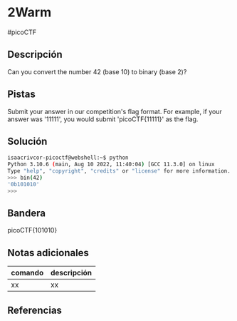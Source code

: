 # 2Warm
#picoCTF 
## Descripción
Can you convert the number 42 (base 10) to binary (base 2)?

## Pistas 
Submit your answer in our competition's flag format. For example, if your answer was '11111', you would submit 'picoCTF{11111}' as the flag.

## Solución
```bash
isaacrivcor-picoctf@webshell:~$ python
Python 3.10.6 (main, Aug 10 2022, 11:40:04) [GCC 11.3.0] on linux
Type "help", "copyright", "credits" or "license" for more information.
>>> bin(42)
'0b101010'
>>> 
```
## Bandera
picoCTF{101010}

## Notas adicionales
| comando | descripción |
|------------|---------------|
| xx | xx |

## Referencias
